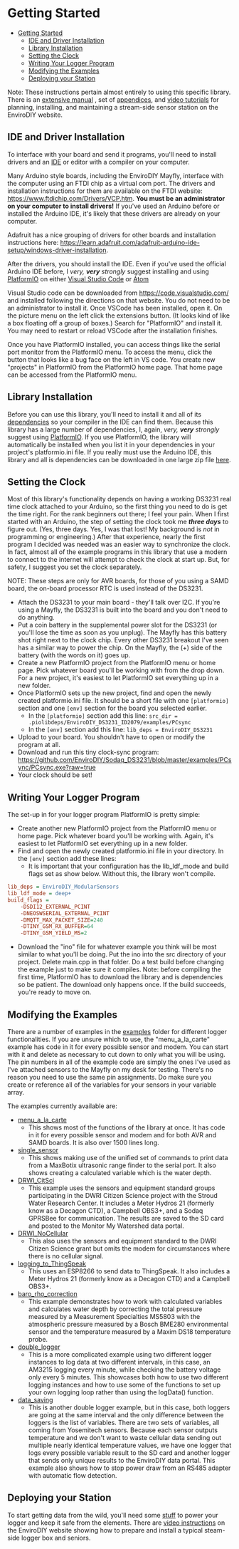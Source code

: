 [//]: # ( @page page_getting_started Getting Started )
# Getting Started

[//]: # ( @tableofcontents )

[//]: # ( Start GitHub Only )
- [Getting Started](#getting-started)
  - [IDE and Driver Installation](#ide-and-driver-installation)
  - [Library Installation](#library-installation)
  - [Setting the Clock](#setting-the-clock)
  - [Writing Your Logger Program](#writing-your-logger-program)
  - [Modifying the Examples](#modifying-the-examples)
  - [Deploying your Station](#deploying-your-station)

[//]: # ( End GitHub Only )

Note: These instructions pertain almost entirely to using this specific library.
There is an [extensive manual](https://www.envirodiy.org/mayfly-sensor-station-manual/) , set of [appendices](https://www.envirodiy.org/mayfly-sensor-station-manual/appendices/), and [video tutorials](https://www.envirodiy.org/videos/) for planning, installing, and maintaining a stream-side sensor station on the EnviroDIY website.

[//]: # ( @section page_getting_started_ide IDE and Driver Installation )
## IDE and Driver Installation

To interface with your board and send it programs, you'll need to install drivers and an [IDE](https://en.wikipedia.org/wiki/Integrated_development_environment) or editor with a compiler on your computer.

Many Arduino style boards, including the EnviroDIY Mayfly, interface with the computer using an FTDI chip as a virtual com port.
The drivers and installation instructions for them are available on the FTDI website:  https://www.ftdichip.com/Drivers/VCP.htm.
**You must be an administrator on your computer to install drivers!**  If you've used an Arduino before or installed the Arduino IDE, it's likely that these drivers are already on your computer.

Adafruit has a nice grouping of drivers for other boards and installation instructions here:  https://learn.adafruit.com/adafruit-arduino-ide-setup/windows-driver-installation.

After the drivers, you should install the IDE.
Even if you've used the official Arduino IDE before, I _very, **very** strongly_ suggest installing and using [PlatformIO](https://platformio.org/) on either [Visual Studio Code](https://code.visualstudio.com/) or [Atom](https://atom.io/)

Visual Studio code can be downloaded from https://code.visualstudio.com/ and installed following the directions on that website.
You do not need to be an administrator to install it.
Once VSCode has been installed, open it.
On the picture menu on the left click the extensions button.
(It looks kind of like a box floating off a group of boxes.)
Search for "PlatformIO" and install it.
You may need to restart or reload VSCode after the installation finishes.

Once you have PlatformIO installed, you can access things like the serial port monitor from the PlatformIO menu.
To access the menu, click the button that looks like a bug face on the left in VS code.
You create new "projects" in PlatformIO from the PlatformIO home page.
That home page can be accessed from the PlatformIO menu.

[//]: # ( @section page_getting_started_libraries Library Installation )
## Library Installation

Before you can use this library, you'll need to install it and all of its [dependencies](https://github.com/EnviroDIY/ModularSensors/wiki/Library-Dependencies) so your compiler in the IDE can find them.
Because this library has a large number of dependencies, I, again, _very, **very** strongly_ suggest using [PlatformIO](https://platformio.org/).
If you use PlatformIO, the library will automatically be installed when you list it in your dependencies in your project's platformio.ini file.
If you really must use the Arduino IDE, this library and all is dependencies can be downloaded in one large zip file [here](https://github.com/EnviroDIY/Libraries/blob/master/libraries.zip?raw=true).


[//]: # ( @section page_getting_started_clock Setting the Clock )
## Setting the Clock

Most of this library's functionality depends on having a working DS3231 real time clock attached to your Arduino, so the first thing you need to do is get the time right.
For the rank beginners out there; I feel your pain.
When I first started with an Arduino, the step of setting the clock took me _**three days**_ to figure out.
(Yes, three days.
Yes, I was that lost!
My background is *not* in programming or engineering.)
After that experience, nearly the first program I decided was needed was an easier way to synchronize the clock.
In fact, almost all of the example programs in this library that use a modern to connect to the internet will attempt to check the clock at start up.
But, for safety, I suggest you set the clock separately.

NOTE:  These steps are only for AVR boards, for those of you using a SAMD board, the on-board processor RTC is used instead of the DS3231.

- Attach the DS3231 to your main board - they'll talk over I2C.
If you're using a Mayfly, the DS3231 is built into the board and you don't need to do anything.
- Put a coin battery in the supplemental power slot for the DS3231 (or you'll lose the time as soon as you unplug).
The Mayfly has this battery shot right next to the clock chip.
Every other DS3231 breakout I've seen has a similar way to power the chip.
On the Mayfly, the (+) side of the battery (with the words on it) goes up.
- Create a new PlatformIO project from the PlatformIO menu or home page.
Pick whatever board you'll be working with from the drop down.
For a new project, it's easiest to let PlatformIO set everything up in a new folder.
- Once PlatformIO sets up the new project, find and open the newly created platformio.ini file.
It should be a short file with one `[platformio]` section and one `[env]` section for the board you selected earlier.
    - In the `[platformio]` section add this line:  `src_dir = .piolibdeps/EnviroDIY_DS3231_ID2079/examples/PCsync`
    - In the `[env]` section add this line:  `lib_deps = EnviroDIY_DS3231`
- Upload to your board.
You shouldn't have to open or modify the program at all.
- Download and run this tiny clock-sync program:  https://github.com/EnviroDIY/Sodaq_DS3231/blob/master/examples/PCsync/PCsync.exe?raw=true
- Your clock should be set!


[//]: # ( @section page_getting_started_program Writing Your Logger Program )
## Writing Your Logger Program

The set-up in for your logger program PlatformIO is pretty simple:

- Create another new PlatformIO project from the PlatformIO menu or home page.
Pick whatever board you'll be working with.
Again, it's easiest to let PlatformIO set everything up in a new folder.
- Find and open the newly created platformio.ini file in your directory.
In the `[env]` section add these lines:
    - It is important that your configuration has the lib_ldf_mode and build flags set as show below.
Without this, the library won't compile.

```ini
lib_deps = EnviroDIY_ModularSensors
lib_ldf_mode = deep+
build_flags =
    -DSDI12_EXTERNAL_PCINT
    -DNEOSWSERIAL_EXTERNAL_PCINT
    -DMQTT_MAX_PACKET_SIZE=240
    -DTINY_GSM_RX_BUFFER=64
    -DTINY_GSM_YIELD_MS=2
```

- Download the "ino" file for whatever example you think will be most similar to what you'll be doing.
Put the ino into the src directory of your project.
Delete main.cpp in that folder.
Do a test build before changing the example just to make sure it compiles.
Note: before compiling the first time, PlatformIO has to download the library and is dependencies so be patient.
The download only happens once.
If the build succeeds, you're ready to move on.


[//]: # ( @section page_getting_started_examples Modifying the Examples )
## Modifying the Examples

There are a number of examples in the [examples](https://github.com/EnviroDIY/ModularSensors/tree/master/examples) folder for different logger functionalities.
If you are unsure which to use, the "menu_a_la_carte" example has code in it for every possible sensor and modem.
You can start with it and delete as necessary to cut down to only what you will be using.
The pin numbers in all of the example code are simply the ones I've used as I've attached sensors to the Mayfly on my desk for testing.
There's no reason you need to use the same pin assignments.
Do make sure you create or reference all of the variables for your sensors in your variable array.

The examples currently available are:
- [menu_a_la_carte](https://github.com/EnviroDIY/ModularSensors/tree/master/examples/menu_a_la_carte)
    - This shows most of the functions of the library at once.
It has code in it for every possible sensor and modem and for both AVR and SAMD boards.
It is also over 1500 lines long.
- [single_sensor](https://github.com/EnviroDIY/ModularSensors/tree/master/examples/single_sensor)
    - This shows making use of the unified set of commands to print data from a MaxBotix ultrasonic range finder to the serial port.
It also shows creating a calculated variable which is the water depth.
- [DRWI_CitSci](https://github.com/EnviroDIY/ModularSensors/tree/master/examples/)
    - This example uses the sensors and equipment standard groups participating in the DWRI Citizen Science project with the Stroud Water Research Center.
It includes a Meter Hydros 21 (formerly know as a Decagon CTD), a Campbell OBS3+, and a Sodaq GPRSBee for communication.
The results are saved to the SD card and posted to the Monitor My Watershed data portal.
- [DRWI_NoCellular](https://github.com/EnviroDIY/ModularSensors/tree/master/examples/DRWI_NoCellular)
    - This also uses the sensors and equipment standard to the DWRI Citizen Science grant but omits the modem for circumstances where there is no cellular signal.
- [logging_to_ThingSpeak](https://github.com/EnviroDIY/ModularSensors/tree/master/examples/logging_to_ThingSpeak)
    - This uses an ESP8266 to send data to ThingSpeak.
It also includes a Meter Hydros 21 (formerly know as a Decagon CTD) and a Campbell OBS3+.
- [baro_rho_correction](https://github.com/EnviroDIY/ModularSensors/tree/master/examples/baro_rho_correction)
    - This example demonstrates how to work with calculated variables and calculates water depth by correcting the total pressure measured by a Measurement Specialties MS5803 with the atmospheric pressure measured by a Bosch BME280 environmental sensor and the temperature measured by a Maxim DS18 temperature probe.
- [double_logger](https://github.com/EnviroDIY/ModularSensors/tree/master/examples/double_logger)
    - This is a more complicated example using two different logger instances to log data at two different intervals, in this case, an AM3215 logging every minute, while checking the battery voltage only every 5 minutes.
This showcases both how to use two different logging instances and how to use some of the functions to set up your own logging loop rather than using the logData() function.
- [data_saving](https://github.com/EnviroDIY/ModularSensors/tree/master/examples/)
    - This is another double logger example, but in this case, both loggers are going at the same interval and the only difference between the loggers is the list of variables.
There are two sets of variables, all coming from Yosemitech sensors.
Because each sensor outputs temperature and we don't want to waste cellular data sending out multiple nearly identical temperature values, we have one logger that logs every possible variable result to the SD card and another logger that sends only unique results to the EnviroDIY data portal.
This example also shows how to stop power draw from an RS485 adapter with automatic flow detection.


[//]: # ( @section page_getting_started_deploying Deploying your Station )
## Deploying your Station

To start getting data from the wild, you'll need some [stuff](https://github.com/EnviroDIY/ModularSensors/wiki/Physical-Dependencies) to power your logger and keep it safe from the elements.
There are [video instructions](https://www.envirodiy.org/videos/) on the EnviroDIY website showing how to prepare and install a typical steam-side logger box and seniors.


[//]: # ( @section page_getting_started_other Other Helpful Pages to Get Started )

[//]: # ( @subpage page_library_dependencies )

[//]: # ( @subpage page_physical_dependencies )

[//]: # ( @subpage page_library_terminology )